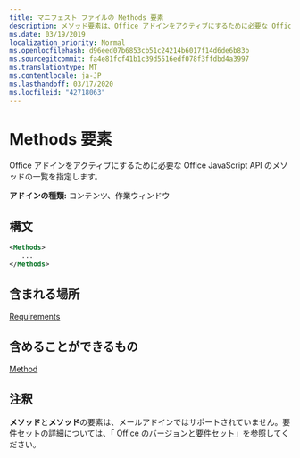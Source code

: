```yaml
---
title: マニフェスト ファイルの Methods 要素
description: メソッド要素は、Office アドインをアクティブにするために必要な Office JavaScript API メソッドのリストを指定します。
ms.date: 03/19/2019
localization_priority: Normal
ms.openlocfilehash: d96eed07b6853cb51c24214b6017f14d6de6b83b
ms.sourcegitcommit: fa4e81fcf41b1c39d5516edf078f3ffdbd4a3997
ms.translationtype: MT
ms.contentlocale: ja-JP
ms.lasthandoff: 03/17/2020
ms.locfileid: "42718063"
---
```

# <a name="methods-element"></a>Methods 要素

Office アドインをアクティブにするために必要な Office JavaScript API のメソッドの一覧を指定します。

**アドインの種類:** コンテンツ、作業ウィンドウ

## <a name="syntax"></a>構文

```XML
<Methods>
   ...
</Methods>
```

## <a name="contained-in"></a>含まれる場所

[Requirements](requirements.md)

## <a name="can-contain"></a>含めることができるもの

[Method](method.md)

## <a name="remarks"></a>注釈

**メソッド**と**メソッド**の要素は、メールアドインではサポートされていません。要件セットの詳細については、「 [Office のバージョンと要件セット](../../develop/office-versions-and-requirement-sets.md)」を参照してください。
